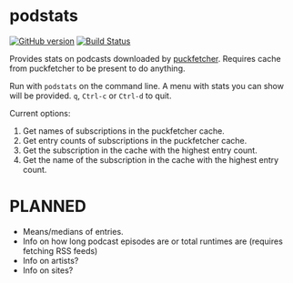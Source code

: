 # podstats

[![GitHub version](https://badge.fury.io/gh/andrewmichaud%2Fpodstats.svg)](https://badge.fury.io/gh/andrewmichaud%2Fpodstats)
[![Build Status](https://travis-ci.org/andrewmichaud/podstats.svg?branch=master)](https://travis-ci.org/andrewmichaud/podstats)

Provides stats on podcasts downloaded by
[puckfetcher](https://github.com/alixnovosi/puckfetcher).
Requires cache from puckfetcher to be present to do anything.

Run with `podstats` on the command line.
A menu with stats you can show will be provided.
`q`, `Ctrl-c` or `Ctrl-d` to quit.

Current options:
1) Get names of subscriptions in the puckfetcher cache.
2) Get entry counts of subscriptions in the puckfetcher cache.
3) Get the subscription in the cache with the highest entry count.
4) Get the name of the subscription in the cache with the highest entry count.

# PLANNED
* Means/medians of entries.
* Info on how long podcast episodes are or total runtimes are (requires fetching RSS feeds)
* Info on artists?
* Info on sites?
